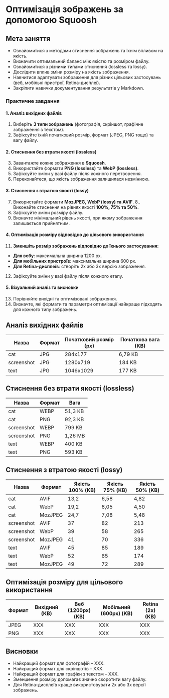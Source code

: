 # Оптимізація зображень за допомогою Squoosh

## Мета заняття
- Ознайомитися з методами стиснення зображень та їхнім впливом на якість.
- Визначити оптимальний баланс між якістю та розміром файлу.
- Ознайомитися з різними типами стиснення (lossless та lossy).
- Дослідити вплив зміни розміру на якість зображення.
- Навчитися адаптувати зображення для різних цільових застосувань (веб, мобільні пристрої, Retina-дисплеї).
- Закріпити навички документування результатів у Markdown.


### Практичне завдання 
#### 1. Аналіз вихідних файлів
1. Виберіть **3 типи зображень** (фотографія, скріншот, графічне зображення з текстом).
2. Зафіксуйте їхній початковий розмір, формат (JPEG, PNG тощо) та вагу файлу.

#### 2. Стиснення без втрати якості (lossless)
3. Завантажте кожне зображення в **Squoosh**.
4. Використайте формати **PNG (lossless)** та **WebP (lossless)**.
5. Зафіксуйте зміни у вазі файлу після кожного перетворення.
6. Переконайтеся, що якість зображення залишилася незмінною.

#### 3. Стиснення з втратою якості (lossy)
7. Використайте формати **MozJPEG, WebP (lossy) та AVIF**.
8.. Виконайте стиснення на рівнях якості **100%, 75% та 50%**.
9. Зафіксуйте зміни розміру файлу.
10. Визначте мінімальний рівень якості, при якому зображення залишається прийнятним.

#### 4. Оптимізація розміру відповідно до цільового використання
11. **Зменшіть розмір зображень відповідно до їхнього застосування:**
- **Для вебу**: максимальна ширина 1200 px.
- **Для мобільних пристроїв**: максимальна ширина 600 px.
- **Для Retina-дисплеїв**: створіть 2x або 3x версію зображення.
12. Зафіксуйте зміни у вазі файлу після кожного етапу.

#### 5. Візуальний аналіз та висновки
13. Порівняйте вихідні та оптимізовані зображення.
14. Визначте, які формати та параметри оптимізації найкраще підходять для кожного типу зображень.

## Аналіз вихідних файлів

| Назва | Формат | Початковий розмір (px) | Початкова вага (KB) |
|---------------|--------|------------------|-----------------|
| cat | JPG | 284x177 | 6,79 KB |
| screenshot | JPG | 1280x719 | 184 KB |
| text | JPG | 1046x1029 | 177 KB |


## Стиснення без втрати якості (lossless)

| Назва | Формат | Вага|
|--------|--------|-----------------|
| cat | WEBP | 51,3 KB  |
| cat | PNG | 92,3 KB | 
| screenshot | WEBP | 799 KB  |
| screenshot | PNG | 1,26 MB | 
| text | WEBP | 400 KB  |
| text | PNG | 593 KB | 

## Стиснення з втратою якості (lossy)

| Назва | Формат | Якість 100% (KB) | Якість 75% (KB) | Якість 50% (KB) |
|--------|--------|-----------------|-----------------|-----------------|
| cat | AVIF | 13,2 | 6,58 |4,82|
| cat | WebP | 19,2 | 6,05 | 4,50 |
| cat | MozJPEG | 24,7 | 7,08 | 5,48 |
| screenshot | AVIF | 37 | 82 | 213 |
| screenshot | WebP | 39 | 58 | 265 |
| screenshot | MozJPEG | 41 | 70 | 336 |
| text | AVIF |  45 | 85 | 189 |
| text | WebP | 52 | 65 | 174 |
| text | MozJPEG | 49 | 72 | 289 |

## Оптимізація розміру для цільового використання

| Формат | Вихідний (KB) | Веб (1200px) (KB) | Мобільний (600px) (KB) | Retina (2x) (KB) |
|--------|--------------|----------------|----------------|--------------|
| JPEG | ХХХ | ХХХ | ХХХ | ХХХ |
| PNG | ХХХ | ХХХ | ХХХ | ХХХ |


## Висновки
- Найкращий формат для фотографій – ХХХ.
- Найкращий формат для скріншотів – ХХХ.
- Найкращий формат для графіки з текстом – ХХХ.
- Зменшення розміру допомагає значно скоротити вагу файлу.
- Для Retina-дисплеїв краще використовувати 2x або 3x версії зображень.